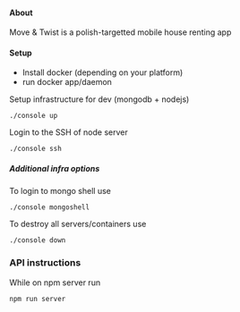 #### About
Move & Twist is a polish-targetted mobile house renting app

#### Setup
* Install docker (depending on your platform)
* run docker app/daemon

Setup infrastructure for dev (mongodb + nodejs)
```
./console up
```

Login to the SSH of node server
```
./console ssh
```

##### Additional infra options
To login to mongo shell use
```
./console mongoshell
```

To destroy all servers/containers use
```
./console down
```

### API instructions
While on npm server run
```
npm run server
```

